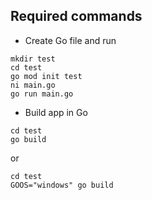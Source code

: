 ## Required commands

- Create Go file and run

```
mkdir test
cd test
go mod init test
ni main.go
go run main.go
```

- Build app in Go

```
cd test
go build
```
or 
```
cd test
GOOS="windows" go build
```